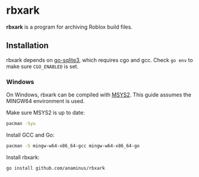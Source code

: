 # rbxark
**rbxark** is a program for archiving Roblox build files.

## Installation
rbxark depends on [go-sqlite3][go-sqlite3], which requires cgo and gcc. Check
`go env` to make sure `CGO_ENABLED` is set.

### Windows
On Windows, rbxark can be compiled with [MSYS2][MSYS2]. This guide assumes the
MINGW64 environment is used.

Make sure MSYS2 is up to date:
```bash
pacman -Syu
```

Install GCC and Go:
```bash
pacman -S mingw-w64-x86_64-gcc mingw-w64-x86_64-go
```

Install rbxark:
```bash
go install github.com/anaminus/rbxark
```

[MSYS2]: https://www.msys2.org/
[go-sqlite3]: https://github.com/mattn/go-sqlite3
